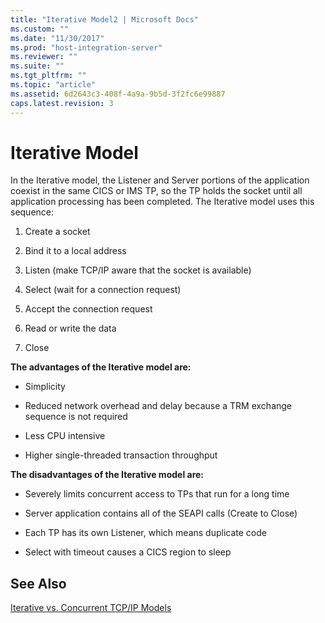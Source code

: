 ```yaml
---
title: "Iterative Model2 | Microsoft Docs"
ms.custom: ""
ms.date: "11/30/2017"
ms.prod: "host-integration-server"
ms.reviewer: ""
ms.suite: ""
ms.tgt_pltfrm: ""
ms.topic: "article"
ms.assetid: 6d2643c3-408f-4a9a-9b5d-3f2fc6e99887
caps.latest.revision: 3
---
```

# Iterative Model
In the Iterative model, the Listener and Server portions of the application coexist in the same CICS or IMS TP, so the TP holds the socket until all application processing has been completed. The Iterative model uses this sequence:  
  
1.  Create a socket  
  
2.  Bind it to a local address  
  
3.  Listen (make TCP/IP aware that the socket is available)  
  
4.  Select (wait for a connection request)  
  
5.  Accept the connection request  
  
6.  Read or write the data  
  
7.  Close  
  
 **The advantages of the Iterative model are:**  
  
-   Simplicity  
  
-   Reduced network overhead and delay because a TRM exchange sequence is not required  
  
-   Less CPU intensive  
  
-   Higher single-threaded transaction throughput  
  
 **The disadvantages of the Iterative model are:**  
  
-   Severely limits concurrent access to TPs that run for a long time  
  
-   Server application contains all of the SEAPI calls (Create to Close)  
  
-   Each TP has its own Listener, which means duplicate code  
  
-   Select with timeout causes a CICS region to sleep  
  
## See Also  
 [Iterative vs. Concurrent TCP/IP Models](../HIS2010/iterative-vs-concurrent-tcp-ip-models2.md)